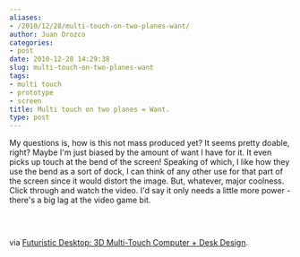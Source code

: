 ```yaml
---
aliases:
- /2010/12/28/multi-touch-on-two-planes-want/
author: Juan Orozco
categories:
- post
date: 2010-12-28 14:29:38
slug: multi-touch-on-two-planes-want
tags:
- multi touch
- prototype
- screen
title: Multi touch on two planes = Want.
type: post
---
```


My questions is, how is this not mass produced yet? It seems pretty doable, right? Maybe I'm just biased by the amount of want I have for it. It even picks up touch at the bend of the screen! Speaking of which, I like how they use the bend as a sort of dock, I can think of any other use for that part of the screen since it would distort the image. But, whatever, major coolness. Click through and watch the video. I'd say it only needs a little more power - there's a big lag at the video game bit.

<p style="text-align:center;">
  <a href="http://feedproxy.google.com/~r/dornob/~3/rkxocSeirmE/"><img src='http://juanthedesigner.files.wordpress.com/2010/12/futuristic-desktop-computer-design.jpg?w=580' alt='' data-recalc-dims="1" /></a>
</p>

&nbsp;

via [Futuristic Desktop: 3D Multi-Touch Computer + Desk Design][1].

[1]: http://feedproxy.google.com/~r/dornob/~3/rkxocSeirmE/